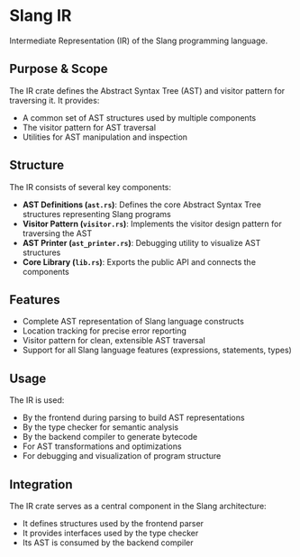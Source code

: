 # Slang IR

Intermediate Representation (IR) of the Slang programming language.

## Purpose & Scope

The IR crate defines the Abstract Syntax Tree (AST) and visitor pattern for traversing it. It provides:

- A common set of AST structures used by multiple components
- The visitor pattern for AST traversal
- Utilities for AST manipulation and inspection

## Structure

The IR consists of several key components:

- **AST Definitions (`ast.rs`)**: Defines the core Abstract Syntax Tree structures representing Slang programs
- **Visitor Pattern (`visitor.rs`)**: Implements the visitor design pattern for traversing the AST
- **AST Printer (`ast_printer.rs`)**: Debugging utility to visualize AST structures
- **Core Library (`lib.rs`)**: Exports the public API and connects the components

## Features

- Complete AST representation of Slang language constructs
- Location tracking for precise error reporting
- Visitor pattern for clean, extensible AST traversal
- Support for all Slang language features (expressions, statements, types)

## Usage

The IR is used:

- By the frontend during parsing to build AST representations
- By the type checker for semantic analysis
- By the backend compiler to generate bytecode
- For AST transformations and optimizations
- For debugging and visualization of program structure

## Integration

The IR crate serves as a central component in the Slang architecture:

- It defines structures used by the frontend parser
- It provides interfaces used by the type checker
- Its AST is consumed by the backend compiler
